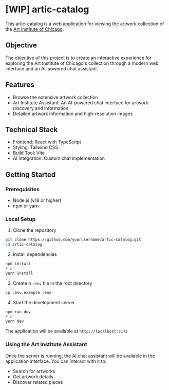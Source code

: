 # [WIP] artic-catalog

This artic-catalog is a web application for viewing the artwork collection of the [Art Institute of Chicago](https://www.artic.edu).

## Objective

The objective of this project is to create an interactive experience for exploring the Art Institute of Chicago's collection through a modern web interface and an AI-powered chat assistant.

## Features

-   Browse the extensive artwork collection
-   Art Institute Assistant: An AI-powered chat interface for artwork discovery and information
-   Detailed artwork information and high-resolution images

## Technical Stack

-   Frontend: React with TypeScript
-   Styling: Tailwind CSS
-   Build Tool: Vite
-   AI Integration: Custom chat implementation

## Getting Started

### Prerequisites

-   Node.js (v18 or higher)
-   npm or yarn

### Local Setup

1. Clone the repository

```bash
git clone https://github.com/yourusername/artic-catalog.git
cd artic-catalog
```

2. Install dependencies

```bash
npm install
# or
yarn install
```

3. Create a `.env` file in the root directory

```bash
cp .env.example .env
```

4. Start the development server

```bash
npm run dev
# or
yarn dev
```

The application will be available at `http://localhost:5173`

### Using the Art Institute Assistant

Once the server is running, the AI chat assistant will be available in the application interface. You can interact with it to:

-   Search for artworks
-   Get artwork details
-   Discover related pieces
